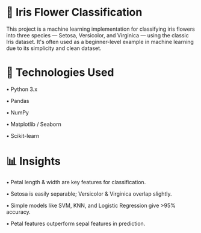 # 🌸 Iris Flower Classification
This project is a machine learning implementation for classifying iris flowers into three species — Setosa, Versicolor, and Virginica — using the classic Iris dataset. It's often used as a beginner-level example in machine learning due to its simplicity and clean dataset.

# 🚀 Technologies Used
• Python 3.x

• Pandas

• NumPy

• Matplotlib / Seaborn

• Scikit-learn

# 📊 Insights

• Petal length & width are key features for classification.

• Setosa is easily separable; Versicolor & Virginica overlap slightly.

• Simple models like SVM, KNN, and Logistic Regression give >95% accuracy.

• Petal features outperform sepal features in prediction.


